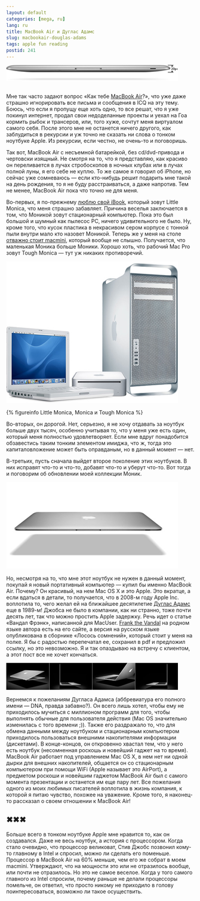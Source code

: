 ```yaml
---
layout: default
categories: [mega, ru]
lang: ru
title: MacBook Air и Дуглас Адамс
slug: macbookair-douglas-adams
tags: apple fun reading 
postid: 241
---
```

<img src='/o_O/macbookair-douglas-adams/macbook.jpg' alt='MacBook Air 20px height'  width="460" height="43" style="padding-bottom: 15px;"/>

Мне так часто задают вопрос «Как тебе <a href="http://www.apple.com/macbookair/">MacBook Air</a>?», что уже даже страшно игнорировать все письма и сообщения в ICQ на эту тему. Боюсь, что если я пропущу еще хоть одно, то все решат, что я уже покинул интернет, продал свои недоделанные проекты и уехал на Гоа кормить рыбок и трансеров, или, того хуже, сочтут меня виртуалом самого себя. После этого мне не останется ничего другого, как заблудиться в рекурсии  и уж точно не сказать ни слова о тонком ноутбуке Apple. Из рекурсии, если честно, не очень-то и поговоришь.
<!--more-->
Так вот, MacBook Air с несъемной батарейкой, без cd/dvd-привода и чертовски изящный. Не смотря на то, что я представляю, как красиво он переливается в лучах стробоскопов в ночных клубах или в лучах полной луны, я его себе не куплю. То же самое я говорил об iPhone, но сейчас уже сомневаюсь — если кто-нибудь решит подарить мне такой на день рождения, то я не буду расстраиваться, а даже напротив. Тем не менее, MacBook Air пока что точно не для меня. 

Во-первых, я по-прежнему <a href="/mega/ru/ibook-iback/">люблю свой iBook</a>, который зовут Little Monica, что меня страшно забавляет. Причина веселья заключается в том, что Моникой зовут стационарный компьютер. Пока это был большой и шумный как пылесос РС, ничего удивительного не было. Ну, кроме того, что кусок пластика в некрасивом сером корпусе с тонной пыли внутри мало кто назовет Моникой. Теперь же у меня на столе <a href="/mega/ru/deja-vu/">отважно стоит macmini</a>, который вообще не слышно. Получается, что маленькая Моника больше Моники. Хорошо хоть, что рабочий Mac Pro зовут Tough Monica — тут уж никаких противоречий.

<img src='/o_O/macbookair-douglas-adams/monicas.jpg' alt='monicas.jpg'  width="460" height="379"/>


{% figureinfo Little Monica, Monica и Tough Monica %}




Во-вторых, он дорогой. Нет, серьезно, я не хочу отдавать за ноутбук больше двух тысяч, особенно учитывая то, что у меня уже есть один, который меня полностью удовлетворяет. Если мне вдруг понадобится обзавестись таким тонким элементом имиджа, что ж, тогда это капиталовложение может быть оправданым, но в данный момент — нет.

В-третьих, пусть сначала выйдет второе поколение этих ноутбуков. В них исправят что-то и что-то, добавят что-то и уберут что-то. Вот тогда и поговорим об обновлении моей коллекции Моник.

<img src='/o_O/macbookair-douglas-adams/macbookair2.jpg' alt='macbookair2.jpg'  width="460" height="232" />

Но, несмотря на то, что мне этот ноутбук не нужен в данный момент, покупай я новый портативный компьютер — купил бы именно MacBook Air. Почему? Он красивый, на нем Mac OS X и это Apple. Это вкратце, а если вдаться в детали, то получается, что в 2008-м году Apple Inc. воплотила то, чего желал ей на ближайшее десятилетие <a href="http://www.douglasadams.com/">Дуглас Адамс</a> еще в 1989-м! Джобса не было в компании, как ни странно, тоже почти десять лет, так что можно простить Apple задержку. Речь идет о статье «Вандал Фрэнк», написанной для MacUser. <a href="http://www.douglasadams.com/dna/980707-00-a.html">Frank the Vandal</a> на родном языке автора есть на его сайте, а версия на русском языке опубликована в сборнике «Лосось сомнений», который стоит у меня на полке. Я бы с радостью перепечатал ее, сохранил в pdf и предложил ссылку, но это невозможно. Я и так опаздываю на встречу с клиентом, а этот пост все не хочет кончаться.

<img src='/o_O/macbookair-douglas-adams/macbookair1.jpg' alt='macbookair1.jpg'  width="460" height="72"/>

Вернемся к пожеланиям Дугласа Адамса (аббревиатура его полного имени — DNA, правда забавно?). Он всего лишь хотел, чтобы ему не приходилось мучиться с миллионом программ для того, чтобы выполнять обычные для пользователя действия (Mac OS значительно изменилась с того времени ;)). Также его раздражало то, что для обмена данными между ноутбуком и стационарным компьютером приходилось пользоваться внешними накопителями информации (дискетами). В конце-концов, он откровенно хвастал тем, что у него есть ноутбук (несомненная роскошь и новейший гаджет на то время). MacBook Air работает под управлением Mac OS X, в нем нет ни одной дырки для внешних накопителей, общается он со стационарным компьютером при помощи WiFi (Apple называет это AirPort), а предметом роскоши и новейшим гаджетом MacBook Air был с самого момента презентации и останется им еще пару лет. Все пожелания одного из моих любимых писателей воплотила в жизнь компания, к которой я питаю чувство, похожее на уважение. Кроме того, я наконец-то рассказал о своем отношении к MacBook Air!


## ✖✖✖

Больше всего в тонком ноутбуке Apple мне нравится то, как он создавался. Даже не весь ноутбук, а история с процессором. Когда стало очевидно, что процессор великоват, Стив Джобс позвонил кому-то главному в Intel и спросил, можно ли сделать его поменьше. Процессор в MacBook Air на 60% меньше, чем его же собрат в моем macmini. Утверждают, что на мощности это или не отразилось вообще, или почти не отразилось. Но это не самое веселое. Когда у того самого главного из Intel спросили, почему раньше не делали процессоры помельче, он ответил, что просто никому не приходило в голову поинтересоваться, возможно ли такое осуществить.